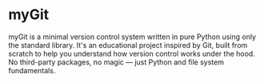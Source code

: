 # myGit
myGit is a minimal version control system written in pure Python using only the standard library. It's an educational project inspired by Git, built from scratch to help you understand how version control works under the hood. No third-party packages, no magic — just Python and file system fundamentals.
